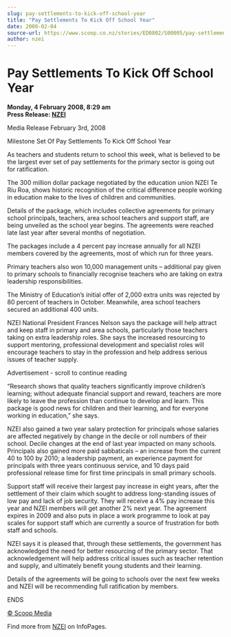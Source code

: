 ```yaml
---
slug: pay-settlements-to-kick-off-school-year
title: "Pay Settlements To Kick Off School Year"
date: 2008-02-04
source-url: https://www.scoop.co.nz/stories/ED0802/S00005/pay-settlements-to-kick-off-school-year.htm
author: nzei
---
```

Pay Settlements To Kick Off School Year
=======================================

**Monday, 4 February 2008, 8:29 am**  
**Press Release: [NZEI](https://info.scoop.co.nz/NZEI)**

Media Release February 3rd, 2008

Milestone Set Of Pay Settlements To Kick Off School Year

As teachers and students return to school this week, what is believed to be the largest ever set of pay settlements for the primary sector is going out for ratification.

The 300 million dollar package negotiated by the education union NZEI Te Riu Roa, shows historic recognition of the critical difference people working in education make to the lives of children and communities.

Details of the package, which includes collective agreements for primary school principals, teachers, area school teachers and support staff, are being unveiled as the school year begins. The agreements were reached late last year after several months of negotiation.

The packages include a 4 percent pay increase annually for all NZEI members covered by the agreements, most of which run for three years.

Primary teachers also won 10,000 management units – additional pay given to primary schools to financially recognise teachers who are taking on extra leadership responsibilities.

The Ministry of Education’s initial offer of 2,000 extra units was rejected by 80 percent of teachers in October. Meanwhile, area school teachers secured an additional 400 units.

NZEI National President Frances Nelson says the package will help attract and keep staff in primary and area schools, particularly those teachers taking on extra leadership roles. She says the increased resourcing to support mentoring, professional development and specialist roles will encourage teachers to stay in the profession and help address serious issues of teacher supply.

Advertisement - scroll to continue reading





“Research shows that quality teachers significantly improve children’s learning; without adequate financial support and reward, teachers are more likely to leave the profession than continue to develop and learn. This package is good news for children and their learning, and for everyone working in education,” she says.

NZEI also gained a two year salary protection for principals whose salaries are affected negatively by change in the decile or roll numbers of their school. Decile changes at the end of last year impacted on many schools. Principals also gained more paid sabbaticals – an increase from the current 40 to 100 by 2010; a leadership payment, an experience payment for principals with three years continuous service, and 10 days paid professional release time for first time principals in small primary schools.

Support staff will receive their largest pay increase in eight years, after the settlement of their claim which sought to address long-standing issues of low pay and lack of job security. They will receive a 4% pay increase this year and NZEI members will get another 2% next year. The agreement expires in 2009 and also puts in place a work programme to look at pay scales for support staff which are currently a source of frustration for both staff and schools.

NZEI says it is pleased that, through these settlements, the government has acknowledged the need for better resourcing of the primary sector. That acknowledgement will help address critical issues such as teacher retention and supply, and ultimately benefit young students and their learning.

Details of the agreements will be going to schools over the next few weeks and NZEI will be recommending full ratification by members.

ENDS

  

[© Scoop Media](http://www.scoop.co.nz/about/terms.html)

Find more from [NZEI](https://info.scoop.co.nz/NZEI) on InfoPages.